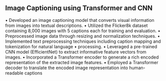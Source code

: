 
## Image Captioning using Transformer and CNN

• Developed an image captioning model that converts visual information from images into textual descriptions.
• Utilized the Flicker8k dataset containing 8,000 images with 5 captions each for training and evaluation.
• Preprocessed image data through resizing and normalization techniques.
• Implemented text preprocessing techniques including caption mapping and tokenization for natural language
• processing.
• Leveraged a pre-trained CNN model (EfficientNet) to extract informative feature vectors from images.
• Incorporated a Transformer encoder to generate a rich encoded representation of the extracted image features.
• Employed a Transformer decoder to translate the encoded image representation into human-readable captions
